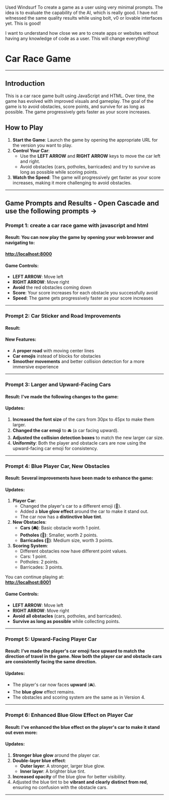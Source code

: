 Used Windsurf To create a game as a user using very minimal prompts. The idea is to evaluate the capability of the AI, which is really good. I have not witnessed the same quality results while using bolt, v0 or lovable interfaces yet. This is good! 

I want to understand how close we are to create apps or websites without having any knowledge of code as a user. This will change everything!

# Car Race Game
---
## Introduction
This is a car race game built using JavaScript and HTML. Over time, the game has evolved with improved visuals and gameplay. The goal of the game is to avoid obstacles, score points, and survive for as long as possible. The game progressively gets faster as your score increases.

## How to Play
1. **Start the Game**: Launch the game by opening the appropriate URL for the version you want to play.
2. **Control Your Car**:
   * Use the **LEFT ARROW** and **RIGHT ARROW** keys to move the car left and right.
   * Avoid obstacles (cars, potholes, barricades) and try to survive as long as possible while scoring points.
3. **Watch the Speed**: The game will progressively get faster as your score increases, making it more challenging to avoid obstacles.

---
## Game Prompts and Results - Open Cascade and use the following prompts ->

### Prompt 1: create a car race game with javascript and html
#### Result: You can now play the game by opening your web browser and navigating to:  
**[http://localhost:8000](http://localhost:8000)**

#### Game Controls:
* **LEFT ARROW**: Move left
* **RIGHT ARROW**: Move right
* **Avoid** the red obstacles coming down
* **Score**: Your score increases for each obstacle you successfully avoid
* **Speed**: The game gets progressively faster as your score increases

---

### Prompt 2: Car Sticker and Road Improvements
#### Result: 
#### New Features:
* A **proper road** with moving center lines
* **Car emojis** instead of blocks for obstacles
* **Smoother movements** and better collision detection for a more immersive experience

---
### Prompt 3: Larger and Upward-Facing Cars
#### Result: I've made the following changes to the game:
#### Updates:
1. **Increased the font size** of the cars from 30px to 45px to make them larger.
2. **Changed the car emoji** to 🚘 (a car facing upward).
3. **Adjusted the collision detection boxes** to match the new larger car size.
4. **Uniformity**: Both the player and obstacle cars are now using the upward-facing car emoji for consistency.

---

### Prompt 4: Blue Player Car, New Obstacles
#### Result: Several improvements have been made to enhance the game:
#### Updates:
1. **Player Car**:
    * Changed the player's car to a different emoji (🚙).
    * Added a **blue glow effect** around the car to make it stand out.
    * The car now has a **distinctive blue tint**.
2. **New Obstacles**:
    * **Cars (🚘)**: Basic obstacle worth 1 point.
    * **Potholes (🚧)**: Smaller, worth 2 points.
    * **Barricades (🚨)**: Medium size, worth 3 points.
3. **Scoring System**:
    * Different obstacles now have different point values.
    * Cars: 1 point.
    * Potholes: 2 points.
    * Barricades: 3 points.

You can continue playing at:  
**[http://localhost:8001](http://localhost:8001)**

#### Game Controls:
* **LEFT ARROW**: Move left
* **RIGHT ARROW**: Move right
* **Avoid all obstacles** (cars, potholes, and barricades).
* **Survive as long as possible** while collecting points.

---

### Prompt 5: Upward-Facing Player Car
#### Result: I’ve made the player's car emoji face upward to match the direction of travel in the game. Now both the player car and obstacle cars are consistently facing the same direction.
#### Updates:
* The player's car now faces **upward** (🚘).
* The **blue glow** effect remains.
* The obstacles and scoring system are the same as in Version 4.

---

### Prompt 6: Enhanced Blue Glow Effect on Player Car
#### Result: I've enhanced the blue effect on the player's car to make it stand out even more:
#### Updates:
1. **Stronger blue glow** around the player car.
2. **Double-layer blue effect**:
    * **Outer layer**: A stronger, larger blue glow.
    * **Inner layer**: A brighter blue tint.
3. **Increased opacity** of the blue glow for better visibility.
4. Adjusted the blue tint to be **vibrant and clearly distinct from red**, ensuring no confusion with the obstacle cars.

---




